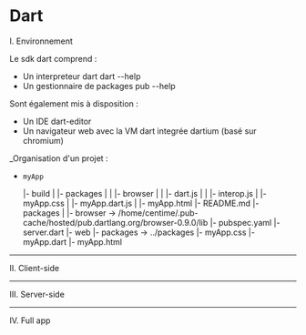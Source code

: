Dart
====

I. Environnement

Le sdk dart comprend :
* Un interpreteur dart 
    dart --help
* Un gestionnaire de packages
    pub --help

Sont également mis à disposition :
* Un IDE
    dart-editor
* Un navigateur web avec la VM dart integrée
    dartium (basé sur chromium)

_Organisation d'un projet :



   *     myApp
        |- build
        |   |- packages
        |   |   |- browser
        |   |       |- dart.js
        |   |       |- interop.js
        |   |- myApp.css
        |   |- myApp.dart.js
        |   |- myApp.html
        |- README.md
        |- packages
        |   |- browser -> /home/centime/.pub-cache/hosted/pub.dartlang.org/browser-0.9.0/lib
        |- pubspec.yaml
        |- server.dart
        |- web
            |- packages -> ../packages
            |- myApp.css
            |- myApp.dart
            |- myApp.html




 _________________________________________________________

II. Client-side

 _________________________________________________________

III. Server-side

 _________________________________________________________

IV. Full app